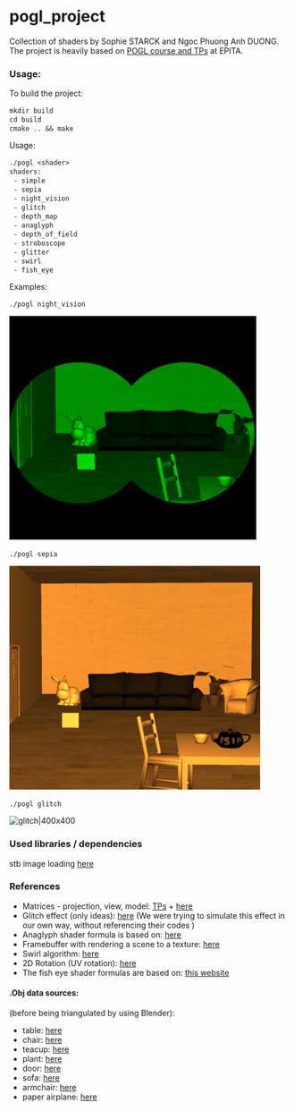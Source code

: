 # pogl_project
Collection of shaders by Sophie STARCK and Ngoc Phuong Anh DUONG.\
The project is heavily based on [POGL course and TPs](http://jo.fabrizio.free.fr/teaching/synt/index.php) at EPITA.

### Usage:
To build the project:
```
mkdir build
cd build
cmake .. && make 
```
Usage:
```
./pogl <shader>
shaders:
 - simple
 - sepia
 - night_vision
 - glitch
 - depth_map
 - anaglyph
 - depth_of_field
 - stroboscope
 - glitter
 - swirl
 - fish_eye
```
Examples:
```
./pogl night_vision
```
![Night vision|400x400](./output/night_vision.jpg)

```
./pogl sepia
```
![Sephia|400x400](./output/sepia.jpg)

```
./pogl glitch
```
![glitch|400x400](./output/glitch.GIF)


### Used libraries / dependencies
stb image loading [here](https://github.com/nothings/stb)

### References
 * Matrices - projection, view, model: [TPs](http://jo.fabrizio.free.fr/teaching/synt/index.php) + [here](https://solarianprogrammer.com/2013/05/22/opengl-101-matrices-projection-view-model/)
 * Glitch effect (only ideas): [here](https://codemyui.com/image-glitch-effect-using-opengl-shading-language/)
   (We were trying to simulate this effect in our own way, without referencing their codes ) 
 * Anaglyph shader formula is based on: [here](http://paulbourke.net/stereographics/anaglyph/)
 * Framebuffer with rendering a scene to a texture: [here](https://learnopengl.com/Advanced-OpenGL/Framebuffers)
 * Swirl algorithm: [here](http://supercomputingblog.com/openmp/image-twist-and-swirl-algorithm/)
 * 2D Rotation (UV rotation): [here](https://matthew-brett.github.io/teaching/rotation_2d.html)
 * The fish eye shader formulas are based on: [this website](http://paulbourke.net/dome/fisheye/)
 
#### .Obj data sources:
(before being triangulated by using Blender):
 * table: [here](https://free3d.com/3d-model/straight-leg-coffee-tablepine-v1--697100.html)
 * chair: [here](https://free3d.com/3d-model/chair-255345.html)
 * teacup: [here](https://free3d.com/3d-model/cup-933734.html)
 * plant: [here](https://free3d.com/3d-model/house-plant-01-60848.html)
 * door: [here](https://free3d.com/3d-model/-wooden-door-v3--266879.html)
 * sofa: [here](https://free3d.com/3d-model/casual-sofa-denim-v1--415793.html)
 * armchair: [here](https://free3d.com/3d-model/chair---artichoke-580579.html)
 * paper airplane: [here](https://free3d.com/3d-model/paper-airplane-58536.html)